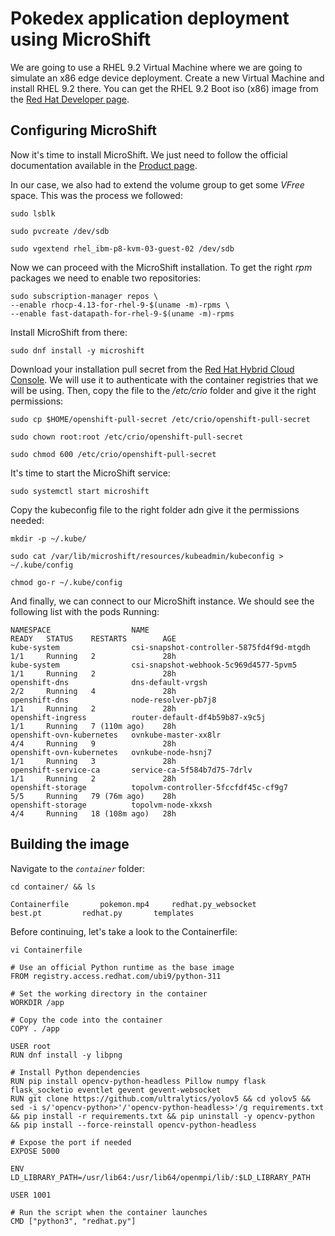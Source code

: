 # Pokedex application deployment using MicroShift
We are going to use a RHEL 9.2 Virtual Machine where we are going to simulate an x86 edge device deployment. 
Create a new Virtual Machine and install RHEL 9.2 there. You can get the RHEL 9.2 Boot iso (x86) image from the [Red Hat Developer page](https://developers.redhat.com/products/rhel/download#rhel-new-product-download-list-61451). 

## Configuring MicroShift
Now it's time to install MicroShift. We just need to follow the official documentation available in the [Product page](https://access.redhat.com/documentation/en-us/red_hat_build_of_microshift/4.13/html/installing/microshift-install-rpm). 

In our case, we also had to extend the volume group to get some *VFree* space. This was the process we followed: 
```
sudo lsblk
```
```
sudo pvcreate /dev/sdb
```
```
sudo vgextend rhel_ibm-p8-kvm-03-guest-02 /dev/sdb
```

Now we can proceed with the MicroShift installation. To get the right *rpm* packages we need to enable two repositories: 
```
sudo subscription-manager repos \
--enable rhocp-4.13-for-rhel-9-$(uname -m)-rpms \
--enable fast-datapath-for-rhel-9-$(uname -m)-rpms
```

Install MicroShift from there: 
```
sudo dnf install -y microshift
```

Download your installation pull secret from the [Red Hat Hybrid Cloud Console](https://console.redhat.com/openshift/install/pull-secret). We will use it to authenticate with the container registries that we will be using. Then, copy the file to the */etc/crio* folder and give it the right permissions:
```
sudo cp $HOME/openshift-pull-secret /etc/crio/openshift-pull-secret
```
```
sudo chown root:root /etc/crio/openshift-pull-secret
```
```
sudo chmod 600 /etc/crio/openshift-pull-secret
```

It's time to start the MicroShift service:
```
sudo systemctl start microshift
```

Copy the kubeconfig file to the right folder adn give it the permissions needed:
```
mkdir -p ~/.kube/
```
```
sudo cat /var/lib/microshift/resources/kubeadmin/kubeconfig > ~/.kube/config
```
```
chmod go-r ~/.kube/config
```
And finally, we can connect to our MicroShift instance. We should see the following list with the pods Running:
```
NAMESPACE                  NAME                                       READY   STATUS    RESTARTS        AGE
kube-system                csi-snapshot-controller-5875fd4f9d-mtgdh   1/1     Running   2               28h
kube-system                csi-snapshot-webhook-5c969d4577-5pvm5      1/1     Running   2               28h
openshift-dns              dns-default-vrgsh                          2/2     Running   4               28h
openshift-dns              node-resolver-pb7j8                        1/1     Running   2               28h
openshift-ingress          router-default-df4b59b87-x9c5j             1/1     Running   7 (110m ago)    28h
openshift-ovn-kubernetes   ovnkube-master-xx8lr                       4/4     Running   9               28h
openshift-ovn-kubernetes   ovnkube-node-hsnj7                         1/1     Running   3               28h
openshift-service-ca       service-ca-5f584b7d75-7drlv                1/1     Running   2               28h
openshift-storage          topolvm-controller-5fccfdf45c-cf9g7        5/5     Running   79 (76m ago)    28h
openshift-storage          topolvm-node-xkxsh                         4/4     Running   18 (108m ago)   28h
```

## Building the image
Navigate to the *`container`* folder: 
```
cd container/ && ls
```
```
Containerfile		pokemon.mp4		redhat.py_websocket
best.pt			redhat.py		templates
```

Before continuing, let's take a look to the Containerfile:
```
vi Containerfile
```
```
# Use an official Python runtime as the base image
FROM registry.access.redhat.com/ubi9/python-311

# Set the working directory in the container
WORKDIR /app

# Copy the code into the container
COPY . /app

USER root
RUN dnf install -y libpng

# Install Python dependencies
RUN pip install opencv-python-headless Pillow numpy flask flask_socketio eventlet gevent gevent-websocket
RUN git clone https://github.com/ultralytics/yolov5 && cd yolov5 && sed -i s/'opencv-python>'/'opencv-python-headless>'/g requirements.txt && pip install -r requirements.txt && pip uninstall -y opencv-python && pip install --force-reinstall opencv-python-headless

# Expose the port if needed
EXPOSE 5000

ENV LD_LIBRARY_PATH=/usr/lib64:/usr/lib64/openmpi/lib/:$LD_LIBRARY_PATH

USER 1001

# Run the script when the container launches
CMD ["python3", "redhat.py"]
```

